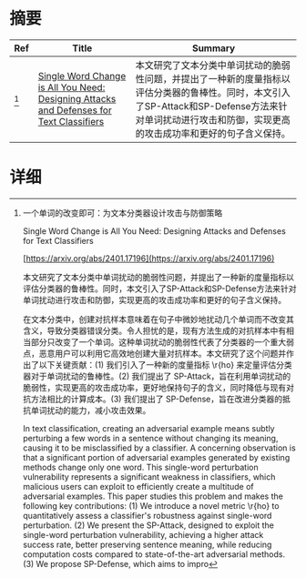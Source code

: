 # 摘要

| Ref | Title | Summary |
| --- | --- | --- |
| [^1] | [Single Word Change is All You Need: Designing Attacks and Defenses for Text Classifiers](https://arxiv.org/abs/2401.17196) | 本文研究了文本分类中单词扰动的脆弱性问题，并提出了一种新的度量指标以评估分类器的鲁棒性。同时，本文引入了SP-Attack和SP-Defense方法来针对单词扰动进行攻击和防御，实现更高的攻击成功率和更好的句子含义保持。 |

# 详细

[^1]: 一个单词的改变即可：为文本分类器设计攻击与防御策略

    Single Word Change is All You Need: Designing Attacks and Defenses for Text Classifiers

    [https://arxiv.org/abs/2401.17196](https://arxiv.org/abs/2401.17196)

    本文研究了文本分类中单词扰动的脆弱性问题，并提出了一种新的度量指标以评估分类器的鲁棒性。同时，本文引入了SP-Attack和SP-Defense方法来针对单词扰动进行攻击和防御，实现更高的攻击成功率和更好的句子含义保持。

    

    在文本分类中，创建对抗样本意味着在句子中微妙地扰动几个单词而不改变其含义，导致分类器错误分类。令人担忧的是，现有方法生成的对抗样本中有相当部分只改变了一个单词。这种单词扰动的脆弱性代表了分类器的一个重大弱点，恶意用户可以利用它高效地创建大量对抗样本。本文研究了这个问题并作出了以下关键贡献：(1) 我们引入了一种新的度量指标 \r{ho} 来定量评估分类器对于单词扰动的鲁棒性。(2) 我们提出了 SP-Attack，旨在利用单词扰动的脆弱性，实现更高的攻击成功率，更好地保持句子的含义，同时降低与现有对抗方法相比的计算成本。(3) 我们提出了 SP-Defense，旨在改进分类器的抵抗单词扰动的能力，减小攻击效果。

    In text classification, creating an adversarial example means subtly perturbing a few words in a sentence without changing its meaning, causing it to be misclassified by a classifier. A concerning observation is that a significant portion of adversarial examples generated by existing methods change only one word. This single-word perturbation vulnerability represents a significant weakness in classifiers, which malicious users can exploit to efficiently create a multitude of adversarial examples. This paper studies this problem and makes the following key contributions: (1) We introduce a novel metric \r{ho} to quantitatively assess a classifier's robustness against single-word perturbation. (2) We present the SP-Attack, designed to exploit the single-word perturbation vulnerability, achieving a higher attack success rate, better preserving sentence meaning, while reducing computation costs compared to state-of-the-art adversarial methods. (3) We propose SP-Defense, which aims to impro
    

